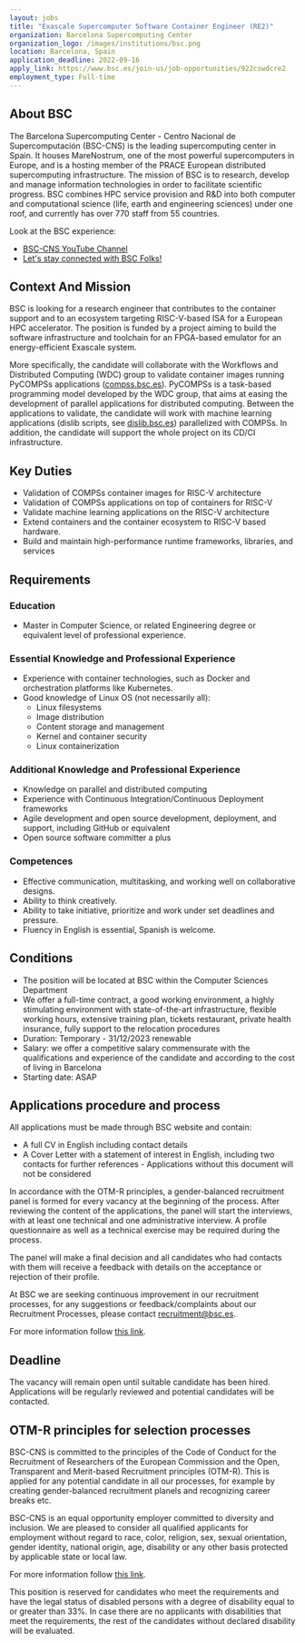 ```yaml
---
layout: jobs
title: "Exascale Supercomputer Software Container Engineer (RE2)"
organization: Barcelona Supercomputing Center
organization_logo: /images/institutions/bsc.png
location: Barcelona, Spain
application_deadline: 2022-09-16
apply_link: https://www.bsc.es/join-us/job-opportunities/922cswdcre2
employment_type: Full-time
---
```


## About BSC

The Barcelona Supercomputing Center - Centro Nacional de Supercomputación (BSC-CNS) is the leading supercomputing center in Spain. It houses MareNostrum, one of the most powerful supercomputers in Europe, and is a hosting member of the PRACE European distributed supercomputing infrastructure. The mission of BSC is to research, develop and manage information technologies in order to facilitate scientific progress. BSC combines HPC service provision and R&D into both computer and computational science (life, earth and engineering sciences) under one roof, and currently has over 770 staff from 55 countries.

Look at the BSC experience:
- [BSC-CNS YouTube Channel](https://www.youtube.com/channel/UC-jQw5yIjnUTRAg4DwOY4aA)
- [Let's stay connected with BSC Folks!](https://www.youtube.com/watch?v=VRkEii7OzRE)

## Context And Mission

BSC is looking for a research engineer that contributes to the container support and to an ecosystem targeting RISC-V-based ISA for a European HPC accelerator. The position is funded by a project aiming to build the software infrastructure and toolchain for an FPGA-based emulator for an energy-efficient Exascale system.

More specifically, the candidate will collaborate with the Workflows and Distributed Computing (WDC) group to validate container images running PyCOMPSs applications ([compss.bsc.es](compss.bsc.es)). PyCOMPSs is a task-based programming model developed by the WDC group, that aims at easing the development of parallel applications for distributed computing. Between the applications to validate, the candidate will work with machine learning applications (dislib scripts, see [dislib.bsc.es](dislib.bsc.es)) parallelized with COMPSs. In addition, the candidate will support 
the whole project on its CD/CI infrastructure.

## Key Duties

- Validation of COMPSs container images for RISC-V architecture
- Validation of COMPSs applications on top of containers for RISC-V
- Validate machine learning applications on the RISC-V architecture
- Extend containers and the container ecosystem to RISC-V based hardware.
- Build and maintain high-performance runtime frameworks, libraries, and services

## Requirements

### Education
- Master in Computer Science, or related Engineering degree or equivalent level of professional experience.

### Essential Knowledge and Professional Experience
- Experience with container technologies, such as Docker and orchestration platforms like Kubernetes.
- Good knowledge of Linux OS (not necessarily all):
    - Linux filesystems
    - Image distribution
    - Content storage and management
    - Kernel and container security
    - Linux containerization

### Additional Knowledge and Professional Experience
- Knowledge on parallel and distributed computing
- Experience with Continuous Integration/Continuous Deployment frameworks
- Agile development and open source development, deployment, and support, including GitHub or equivalent
- Open source software committer a plus

### Competences
- Effective communication, multitasking, and working well on collaborative designs.
- Ability to think creatively.
- Ability to take initiative, prioritize and work under set deadlines and pressure.
- Fluency in English is essential, Spanish is welcome.

## Conditions

- The position will be located at BSC within the Computer Sciences Department
- We offer a full-time contract, a good working environment, a highly stimulating environment with state-of-the-art infrastructure, flexible working hours, extensive training plan, tickets restaurant, private health insurance, fully support to the relocation procedures
- Duration: Temporary - 31/12/2023 renewable
- Salary: we offer a competitive salary commensurate with the qualifications and experience of the candidate and according to the cost of living in Barcelona
- Starting date: ASAP

## Applications procedure and process

All applications must be made through BSC website and contain:

- A full CV in English including contact details
- A Cover Letter with a statement of interest in English, including two contacts for further references - Applications without this document will not be considered

In accordance with the OTM-R principles, a gender-balanced recruitment panel is formed for every vacancy at the beginning of the process. After reviewing the content of the applications, the panel will start the interviews, with at least one technical and one administrative interview. A profile questionnaire as well as a technical exercise may be required during the process.

The panel will make a final decision and all candidates who had contacts with them will receive a feedback with details on the acceptance or rejection of their profile.

At BSC we are seeking continuous improvement in our recruitment processes, for any suggestions or feedback/complaints about our Recruitment Processes, please contact [recruitment@bsc.es](mailto:recruitment@bsc.es).

For more information follow [this link](https://www.bsc.es/join-us/why-to-work-at-bsc/recruitment-process).

## Deadline

The vacancy will remain open until suitable candidate has been hired. Applications will be regularly reviewed and potential candidates will be contacted.

## OTM-R principles for selection processes

BSC-CNS is committed to the principles of the Code of Conduct for the Recruitment of Researchers of the European Commission and the Open, Transparent and Merit-based Recruitment principles (OTM-R). This is applied for any potential candidate in all our processes, for example by creating gender-balanced recruitment planels and recognizing career breaks etc.

BSC-CNS is an equal opportunity employer committed to diversity and inclusion. We are pleased to consider all qualified applicants for employment without regard to race, color, religion, sex, sexual orientation, gender identity, national origin, age, disability or any other basis protected by applicable state or local law.

For more information follow [this link](https://www.bsc.es/join-us/why-to-work-at-bsc/recruitment-process).

This position is reserved for candidates who meet the requirements and have the legal status of disabled persons with a degree of disability equal to or greater than 33%. In case there are no applicants with disabilities that meet the requirements, the rest of the candidates without declared disability will be evaluated.
